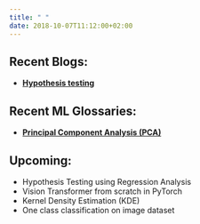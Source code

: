 ```yaml
---
title: " "
date: 2018-10-07T11:12:00+02:00
---
```


## Recent Blogs:

* **[Hypothesis testing](../../blog//hypothesis-testing/)**

## Recent ML Glossaries:
* **[Principal Component Analysis (PCA)](../../glossary//pca/)**

## Upcoming:
* Hypothesis Testing using Regression Analysis
* Vision Transformer from scratch in PyTorch
* Kernel Density Estimation (KDE)
* One class classification on image dataset


&nbsp;
&nbsp;

&nbsp;
&nbsp;

&nbsp;
&nbsp;

&nbsp;
&nbsp;







